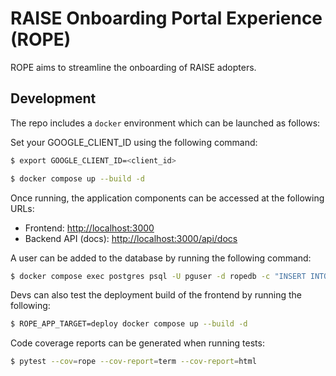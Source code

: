 # RAISE Onboarding Portal Experience (ROPE)

ROPE aims to streamline the onboarding of RAISE adopters.

## Development

The repo includes a `docker` environment which can be launched as follows:

Set your GOOGLE_CLIENT_ID using the following command:

```bash
$ export GOOGLE_CLIENT_ID=<client_id>
```

```bash
$ docker compose up --build -d
```

Once running, the application components can be accessed at the following URLs:

* Frontend: [http://localhost:3000](http://localhost:3000)
* Backend API (docs): [http://localhost:3000/api/docs](http://localhost:3000/api/docs)

A user can be added to the database by running the following command: 
```bash
$ docker compose exec postgres psql -U pguser -d ropedb -c "INSERT INTO user_account (email, is_manager, is_admin, created_at, updated_at) VALUES ('user@email.com', false, true, now(), now());"
```

Devs can also test the deployment build of the frontend by running the following:

```bash
$ ROPE_APP_TARGET=deploy docker compose up --build -d
```

Code coverage reports can be generated when running tests:

```bash
$ pytest --cov=rope --cov-report=term --cov-report=html
```